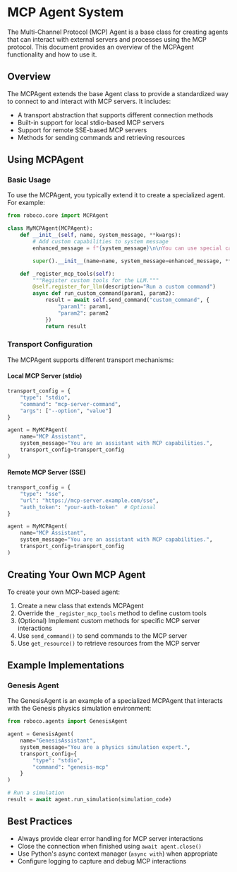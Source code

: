 # MCP Agent System

The Multi-Channel Protocol (MCP) Agent is a base class for creating agents that can interact with external servers and processes using the MCP protocol. This document provides an overview of the MCPAgent functionality and how to use it.

## Overview

The MCPAgent extends the base Agent class to provide a standardized way to connect to and interact with MCP servers. It includes:

- A transport abstraction that supports different connection methods
- Built-in support for local stdio-based MCP servers
- Support for remote SSE-based MCP servers
- Methods for sending commands and retrieving resources

## Using MCPAgent

### Basic Usage

To use the MCPAgent, you typically extend it to create a specialized agent. For example:

```python
from roboco.core import MCPAgent

class MyMCPAgent(MCPAgent):
    def __init__(self, name, system_message, **kwargs):
        # Add custom capabilities to system message
        enhanced_message = f"{system_message}\n\nYou can use special capabilities..."

        super().__init__(name=name, system_message=enhanced_message, **kwargs)

    def _register_mcp_tools(self):
        """Register custom tools for the LLM."""
        @self.register_for_llm(description="Run a custom command")
        async def run_custom_command(param1, param2):
            result = await self.send_command("custom_command", {
                "param1": param1,
                "param2": param2
            })
            return result
```

### Transport Configuration

The MCPAgent supports different transport mechanisms:

#### Local MCP Server (stdio)

```python
transport_config = {
    "type": "stdio",
    "command": "mcp-server-command",
    "args": ["--option", "value"]
}

agent = MyMCPAgent(
    name="MCP Assistant",
    system_message="You are an assistant with MCP capabilities.",
    transport_config=transport_config
)
```

#### Remote MCP Server (SSE)

```python
transport_config = {
    "type": "sse",
    "url": "https://mcp-server.example.com/sse",
    "auth_token": "your-auth-token"  # Optional
}

agent = MyMCPAgent(
    name="MCP Assistant",
    system_message="You are an assistant with MCP capabilities.",
    transport_config=transport_config
)
```

## Creating Your Own MCP Agent

To create your own MCP-based agent:

1. Create a new class that extends MCPAgent
2. Override the `_register_mcp_tools` method to define custom tools
3. (Optional) Implement custom methods for specific MCP server interactions
4. Use `send_command()` to send commands to the MCP server
5. Use `get_resource()` to retrieve resources from the MCP server

## Example Implementations

### Genesis Agent

The GenesisAgent is an example of a specialized MCPAgent that interacts with the Genesis physics simulation environment:

```python
from roboco.agents import GenesisAgent

agent = GenesisAgent(
    name="GenesisAssistant",
    system_message="You are a physics simulation expert.",
    transport_config={
        "type": "stdio",
        "command": "genesis-mcp"
    }
)

# Run a simulation
result = await agent.run_simulation(simulation_code)
```

## Best Practices

- Always provide clear error handling for MCP server interactions
- Close the connection when finished using `await agent.close()`
- Use Python's async context manager (`async with`) when appropriate
- Configure logging to capture and debug MCP interactions
